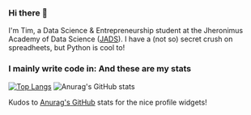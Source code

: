 ### Hi there 👋
I'm Tim, a Data Science & Entrepreneurship student at the Jheronimus Academy of Data Science ([JADS](https://www.jads.nl/)).
I have a (not so) secret crush on spreadheets, but Python is cool to!


### I mainly write code in:               And these are my stats
[![Top Langs](https://github-readme-stats.vercel.app/api/top-langs/?username=pjjongenelen&langs_count=5)](https://github.com/anuraghazra/github-readme-stats) ![Anurag's GitHub stats](https://github-readme-stats.vercel.app/api?username=pjjongenelen&show_icons=true&theme=radical)

Kudos to [Anurag's GitHub](https://github.com/anuraghazra/github-readme-stats) stats for the nice profile widgets!
